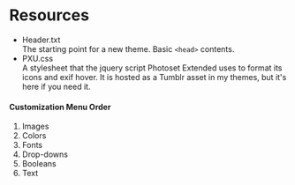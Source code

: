 Resources
============
- Header.txt  
  The starting point for a new theme. Basic `<head>` contents.
- PXU.css  
  A stylesheet that the jquery script Photoset Extended uses to format its icons and exif hover. It is hosted as a Tumblr asset in my themes, but it's here if you need it.


#### Customization Menu Order

1. Images
2. Colors
3. Fonts
3. Drop-downs
3. Booleans
4. Text
